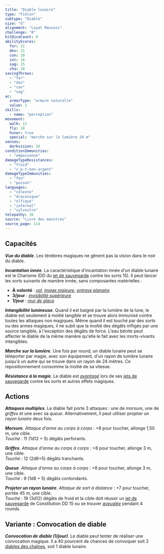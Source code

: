 ```yaml
---
title: "Diable lunaire"
type: "Fiélon"
subtype: "Diable"
size: "G"
alignment: "Loyal Mauvais"
challenge: "8"
hitDiceCount: 9
abilityScores:
  for: 21
  dex: 21
  con: 20
  int: 16
  sag: 15
  cha: 18
savingThrows:
  - "for"
  - "dex"
  - "con"
  - "sag"
ac:
  armorType: "armure naturelle"
  value: 1
skills:
  - name: "perception"
movement:
  walk: 12
  fly: 18
  hover: true
  special: "marche sur la lumière 24 m"
senses:
  darkvision: 36
conditionImmunities:
  - "empoisonne"
damageTypeResistances:
  - "froid"
  - "c-p-t-non-argent"
damageTypeImmunities:
  - "feu"
  - "poison"
languages:
  - "céleste"
  - "draconique"
  - "elfique"
  - "infernal"
  - "sylvestre"
telepathy: 36
source: "Livre des monstres"
source_page: 114
---
```

## Capacités
_**Vue du diable**_. Les ténèbres magiques ne gênent pas la vision dans le noir du diable.

_**Incantation innée**_. La caractéristique d'incantation innée d'un diable lunaire est le Charisme (DD du [jet de sauvegarde](/utiliser-les-caracteristiques/#jets-de-sauvegarde) contre les sorts 15). Il peut lancer les sorts suivants de manière innée, sans composantes matérielles :
* **À volonté** : [_vol_](/grimoire/vol/), [_image majeure_](/grimoire/image-majeure/), [_entrave planaire_](/grimoire/entrave-planaire/)
* **3/jour** : [_invisibilité supérieure_](/grimoire/invisibilite-superieure/)
* **1/jour** : [_mur de glace_](/grimoire/mur-de-glace/)

_**Intangibilité lumineuse**_. Quand il est baigné par la lumière de la lune, le diable est seulement à moitié tangible et se trouve alors immunisé contre toutes les attaques non magiques. Même quand il est touché par des sorts ou des armes magiques, il ne subit que la moitié des dégâts infligés par une source tangible, à l'exception des dégâts de force. L'eau bénite peut affecter le diable de la même manière qu'elle le fait avec les morts-vivants intangibles.

_**Marche sur la lumière**_. Une fois par round, un diable lunaire peut se téléporter par magie, avec son équipement, d'un rayon de lumière lunaire jusqu'à un autre qui se trouve dans un rayon de 24 mètres. Ce repositionnement consomme la moitié de sa vitesse.

_**Résistance à la magie**_. Le diable est [_avantagé_](/utiliser-les-caracteristiques/#avantage-et-desavantage) lors de ses [jets de sauvegarde](/utiliser-les-caracteristiques/#jets-de-sauvegarde) contre les sorts et autres effets magiques.

## Actions
_**Attaques multiples**_. Le diable fait porte 3 attaques : une de _morsure_, une de _griffes_ et une avec sa _queue_. Alternativement, il peut utiliser projeter un _rayon lunaire_ deux fois.

_**Morsure**_. _Attaque d'arme au corps à corps_ : +8 pour toucher, allonge 1,50 m, une cible.  
_Touché_ : 11 (1d12 + 5) dégâts perforants.

_**Griffes**_. _Attaque d'arme au corps à corps_ : +8 pour toucher, allonge 3 m, une cible.  
_Touché_ : 12 (2d6+5) dégâts tranchants.

_**Queue**_. _Attaque d'arme au corps à corps_ : +8 pour toucher, allonge 3 m, une cible.  
_Touché_ : 9 (1d8 + 5) dégâts contondants.

_**Projeter un rayon lunaire**_. _Attaque de sort à distance_ : +7 pour toucher, portée 45 m, une cible.  
_Touché_ : 19 (3d12) dégâts de froid et la cible doit réussir un [jet de sauvegarde](/utiliser-les-caracteristiques/#jets-de-sauvegarde) de Constitution DD 15 ou se trouver [_aveuglée_](/gerer-la-sante-du-personnage/#aveugle) pendant 4 rounds.

## Variante : Convocation de diable
_**Convocation de diable (1/jour)**_. Le diable peut tenter de réaliser une convocation magique. Il a 40 pourcent de chances de convoquer soit 2 [diables des chaînes](/bestiaire/diable-des-chaines/), soit 1 diable lunaire.
